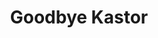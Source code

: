 --- 
title: "Goodbye Kastor"
publishdate: "2019-9-4T16:48:46+02:00"
src: "https://365manga.net/manga/goodbye-kastor"
image: "https://data.365manga.net/images/thumbnails/2017-goodbye-kastor.jpg"
description: ""
---
